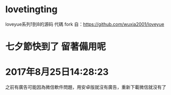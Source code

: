 # lovetingting
loveyue系列1到8的源码
代碼 fork 自：<a href='https://github.com/wuxia2001/loveyue' target="_blank">https://github.com/wuxia2001/loveyue</a>
# 七夕節快到了 留著備用呢
# 2017年8月25日14:28:23 
之前有廣告可能因為微信軟件問題，用安卓版就沒有廣告，重新下載微信就沒有了
